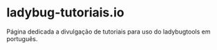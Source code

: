 # ladybug-tutoriais.io
Página dedicada a divulgação de tutoriais para uso do ladybugtools em português.
